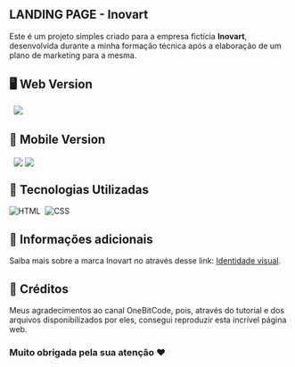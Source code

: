 ## LANDING PAGE - Inovart

Este é um projeto simples criado para a empresa fictícia <strong>Inovart</strong>, desenvolvida durante a minha formação técnica após a elaboração de um plano de marketing para a mesma.

<h2>
🖥️ Web Version
</h2>
&nbsp;
<img src="https://github.com/alvesmgiovana/landing-page-inovart/assets/146298988/368e5c66-2373-45da-9e23-e62d96621368"> &nbsp;

<h2>
📱 Mobile Version
</h2>
&nbsp;
<img align="center" src="https://github.com/alvesmgiovana/landing-page-inovart/assets/146298988/ba65e84d-34f3-4444-bdca-db31ee1584ae"> 
<img align="center" src="https://github.com/alvesmgiovana/landing-page-inovart/assets/146298988/badb26f3-9172-4ae2-bd02-0cfd304145c7"> 

<h2>
📄 Tecnologias Utilizadas
</h2>

![HTML](https://img.shields.io/badge/HTML5-E34F26?style=for-the-badge&logo=html5&logoColor=white)&nbsp;
![CSS](https://img.shields.io/badge/CSS3-1572B6?style=for-the-badge&logo=css3&logoColor=white)&nbsp;

<h2>
🌟 Informações adicionais
</h2>

Saiba mais sobre a marca Inovart no através desse link: [Identidade visual](https://www.behance.net/gallery/182230995/Identidade-Visual-INOVART-(Plano-de-negocios)).

<h2>
💌 Créditos
</h2>
Meus agradecimentos ao canal OneBitCode, pois, através do tutorial e dos arquivos disponibilizados por eles, consegui reproduzir esta incrível página web.

<br>

### Muito obrigada pela sua atenção ♥
